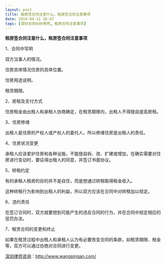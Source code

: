 ```yaml
---
layout: post
title: 租房签合同注意什么，租房签合同注意事项
date: 2014-04-11 16:47
tags: [深圳合同纠纷律师, 租房合同注意事项]
---
```

<strong>租房签合同注意什么，租房签合同注意事项</strong>

1、合同中写明

双方当事人的情况。

住房具体情况住房的具体位置。

住房用途说明。

租赁期限。

2、房租及支付方式

住房租金由出租人和承租人协商确定，在租赁期限内，出租人不得擅自提高房租。

3、住房修缮

出租人是住房的产权人或产权人的委托人，所以修缮住房是出租人的责任。

4、住房状况变更

承租人应该爱护住房和各种设施，不能擅自拆、改、扩建或增加，在确实需要对住房进行变动时，要征得出租人的同意，并签订书面协议。

5、转租约定

有的承租人租房的目的并不是自住，而是想通过转租取得租金收入。

这种转租行为影响到出租人的利益，所以双方应该在合同中对转租加以规定。

6、违约责任

在签订合同时，双方就要想到可能产生的违反合同的行为，并在合同中规定相应的惩罚办法。

7、租赁合同的变更和终止

如果在租赁过程中出租人和承租人认为有必要改变合同的条款，如租赁期限、租金等，双方可以通过协商对合同进行变更。

<a href="http://www.wangpingan.com/">深圳律师咨询</a>：<a href="http://www.wangpingan.com/">http://www.wangpingan.com/</a>

